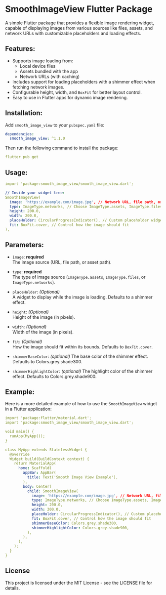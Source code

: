 # SmoothImageView Flutter Package

A simple Flutter package that provides a flexible image rendering widget, capable of displaying images from various sources like files, assets, and network URLs with customizable placeholders and loading effects.

## Features:

- Supports image loading from:
  - Local device files
  - Assets bundled with the app
  - Network URLs (with caching)
- Includes support for loading placeholders with a shimmer effect when fetching network images.
- Configurable height, width, and `BoxFit` for better layout control.
- Easy to use in Flutter apps for dynamic image rendering.

## Installation:

Add `smooth_image_view` to your `pubspec.yaml` file:

```yaml
dependencies:
  smooth_image_view: ^1.1.0
```

Then run the following command to install the package:
```yaml
flutter pub get
```
## Usage:
```yaml
import 'package:smooth_image_view/smooth_image_view.dart';

// Inside your widget tree:
SmoothImageView(
  image: 'https://example.com/image.jpg', // Network URL, file path, or asset path
  type: ImageType.networks, // Choose ImageType.assets, ImageType.files, or ImageType.networks
  height: 200.0,
  width: 200.0,
  placeHolder: CircularProgressIndicator(), // Custom placeholder widget
  fit: BoxFit.cover, // Control how the image should fit
),
```
## Parameters:

- `image`: **required**  
  The image source (URL, file path, or asset path).

- `type`: **required**  
  The type of image source (`ImageType.assets`, `ImageType.files`, or `ImageType.networks`).

- `placeHolder`: *(Optional)*  
  A widget to display while the image is loading. Defaults to a shimmer effect.

- `height`: *(Optional)*  
  Height of the image (in pixels).

- `width`: *(Optional)*  
  Width of the image (in pixels).

- `fit`: *(Optional)*  
  How the image should fit within its bounds. Defaults to `BoxFit.cover`.

- `shimmerBaseColor`: *(optional)*
  The base color of the shimmer effect. Defaults to Colors.grey.shade300.

- `shimmerHighlightColor`: *(optional)*
  The highlight color of the shimmer effect. Defaults to Colors.grey.shade900.

## Example:
Here is a more detailed example of how to use the `SmoothImageView` widget in a Flutter application:
```yaml
import 'package:flutter/material.dart';
import 'package:smooth_image_view/smooth_image_view.dart';

void main() {
  runApp(MyApp());
}

class MyApp extends StatelessWidget {
  @override
  Widget build(BuildContext context) {
    return MaterialApp(
      home: Scaffold(
        appBar: AppBar(
          title: Text('Smooth Image View Example'),
        ),
        body: Center(
          child: SmoothImageView(
            image: 'https://example.com/image.jpg', // Network URL, file path, or asset path
            type: ImageType.networks, // Choose ImageType.assets, ImageType.files, or ImageType.networks
            height: 200.0,
            width: 200.0,
            placeHolder: CircularProgressIndicator(), // Custom placeholder widget
            fit: BoxFit.cover, // Control how the image should fit
            shimmerBaseColor: Colors.grey.shade300,
            shimmerHighlightColor: Colors.grey.shade900,
          ),
        ),
      ),
    );
  }
}
```

## License
This project is licensed under the MIT License - see the LICENSE file for details.